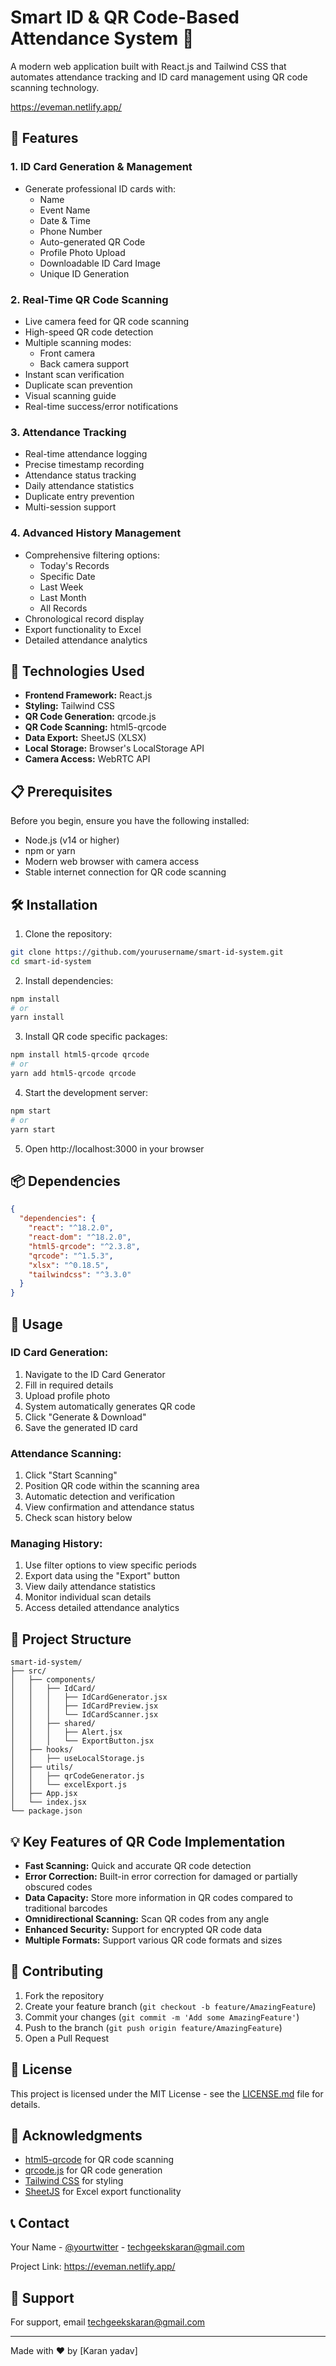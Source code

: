 # Smart ID & QR Code-Based Attendance System 📱

A modern web application built with React.js and Tailwind CSS that automates attendance tracking and ID card management using QR code scanning technology.

https://eveman.netlify.app/

## 🌟 Features

### 1. ID Card Generation & Management
- Generate professional ID cards with:
  - Name
  - Event Name
  - Date & Time
  - Phone Number
  - Auto-generated QR Code
  - Profile Photo Upload
  - Downloadable ID Card Image
  - Unique ID Generation

### 2. Real-Time QR Code Scanning
- Live camera feed for QR code scanning
- High-speed QR code detection
- Multiple scanning modes:
  - Front camera
  - Back camera support
- Instant scan verification
- Duplicate scan prevention
- Visual scanning guide
- Real-time success/error notifications

### 3. Attendance Tracking
- Real-time attendance logging
- Precise timestamp recording
- Attendance status tracking
- Daily attendance statistics
- Duplicate entry prevention
- Multi-session support

### 4. Advanced History Management
- Comprehensive filtering options:
  - Today's Records
  - Specific Date
  - Last Week
  - Last Month
  - All Records
- Chronological record display
- Export functionality to Excel
- Detailed attendance analytics

## 🚀 Technologies Used

- **Frontend Framework:** React.js
- **Styling:** Tailwind CSS
- **QR Code Generation:** qrcode.js
- **QR Code Scanning:** html5-qrcode
- **Data Export:** SheetJS (XLSX)
- **Local Storage:** Browser's LocalStorage API
- **Camera Access:** WebRTC API

## 📋 Prerequisites

Before you begin, ensure you have the following installed:
- Node.js (v14 or higher)
- npm or yarn
- Modern web browser with camera access
- Stable internet connection for QR code scanning

## 🛠️ Installation

1. Clone the repository:
```bash
git clone https://github.com/yourusername/smart-id-system.git
cd smart-id-system
```

2. Install dependencies:
```bash
npm install
# or
yarn install
```

3. Install QR code specific packages:
```bash
npm install html5-qrcode qrcode
# or
yarn add html5-qrcode qrcode
```

4. Start the development server:
```bash
npm start
# or
yarn start
```

5. Open http://localhost:3000 in your browser

## 📦 Dependencies

```json
{
  "dependencies": {
    "react": "^18.2.0",
    "react-dom": "^18.2.0",
    "html5-qrcode": "^2.3.8",
    "qrcode": "^1.5.3",
    "xlsx": "^0.18.5",
    "tailwindcss": "^3.3.0"
  }
}
```

## 🎯 Usage

### ID Card Generation:
1. Navigate to the ID Card Generator
2. Fill in required details
3. Upload profile photo
4. System automatically generates QR code
5. Click "Generate & Download"
6. Save the generated ID card

### Attendance Scanning:
1. Click "Start Scanning"
2. Position QR code within the scanning area
3. Automatic detection and verification
4. View confirmation and attendance status
5. Check scan history below

### Managing History:
1. Use filter options to view specific periods
2. Export data using the "Export" button
3. View daily attendance statistics
4. Monitor individual scan details
5. Access detailed attendance analytics

## 📁 Project Structure

```
smart-id-system/
├── src/
│   ├── components/
│   │   ├── IdCard/
│   │   │   ├── IdCardGenerator.jsx
│   │   │   ├── IdCardPreview.jsx
│   │   │   └── IdCardScanner.jsx
│   │   ├── shared/
│   │   │   ├── Alert.jsx
│   │   │   └── ExportButton.jsx
│   ├── hooks/
│   │   ├── useLocalStorage.js
│   ├── utils/
│   │   ├── qrCodeGenerator.js
│   │   └── excelExport.js
│   ├── App.jsx
│   └── index.jsx
└── package.json
```

## 💡 Key Features of QR Code Implementation

- **Fast Scanning:** Quick and accurate QR code detection
- **Error Correction:** Built-in error correction for damaged or partially obscured codes
- **Data Capacity:** Store more information in QR codes compared to traditional barcodes
- **Omnidirectional Scanning:** Scan QR codes from any angle
- **Enhanced Security:** Support for encrypted QR code data
- **Multiple Formats:** Support various QR code formats and sizes

## 🤝 Contributing

1. Fork the repository
2. Create your feature branch (`git checkout -b feature/AmazingFeature`)
3. Commit your changes (`git commit -m 'Add some AmazingFeature'`)
4. Push to the branch (`git push origin feature/AmazingFeature`)
5. Open a Pull Request

## 📜 License

This project is licensed under the MIT License - see the [LICENSE.md](LICENSE.md) file for details.

## 🙏 Acknowledgments

- [html5-qrcode](https://github.com/mebjas/html5-qrcode) for QR code scanning
- [qrcode.js](https://github.com/soldair/node-qrcode) for QR code generation
- [Tailwind CSS](https://tailwindcss.com/) for styling
- [SheetJS](https://sheetjs.com/) for Excel export functionality

## 📞 Contact

Your Name - [@yourtwitter](https://twitter.com/yourtwitter) - techgeekskaran@gmail.com

Project Link: https://eveman.netlify.app/

## 🚨 Support

For support, email techgeekskaran@gmail.com

---

Made with ❤️ by [Karan yadav]
